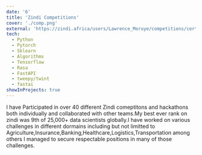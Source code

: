 ```yaml
---
date: '6'
title: 'Zindi Competitions'
cover: './comp.png'
external: 'https://zindi.africa/users/Lawrence_Moruye/competitions/certificate'
tech:
  - Python
  - Pytorch
  - Sklearn
  - Algorithms
  - Tensorflow
  - Rasa
  - FastAPI
  - tweepy/twint
  - fastai
showInProjects: true
---
```


I have Participated in over 40 different Zindi comeptitons and hackathons both individually and collaborated with other teams.My best ever rank on zindi was 9th of 25,000+ data scientists globally.I have worked on various challenges in different dormains including but not limitted to Agriculture,Insurance,Banking,Healthcare,Logistics,Transportation among others I managed to secure respectable positions in many of those challenges.
